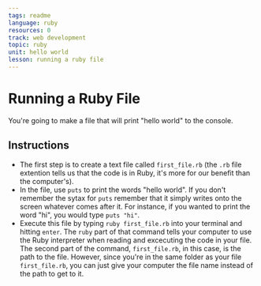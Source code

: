 ```yaml
---
tags: readme
language: ruby
resources: 0
track: web development
topic: ruby
unit: hello world
lesson: running a ruby file
---
```


# Running a Ruby File

You're going to make a file that will print "hello world" to the console. 

## Instructions
* The first step is to create a text file called `first_file.rb` (the `.rb` file extention tells us that the code is in Ruby, it's more for our benefit than the computer's).
* In the file, use `puts` to print the words "hello world". If you don't remember the sytax for `puts` remember that it simply writes onto the screen whatever comes after it. For instance, if you wanted to print the word "hi", you would type `puts "hi"`.
* Execute this file by typing `ruby first_file.rb` into your terminal and hitting `enter`. The `ruby` part of that command tells your computer to use the Ruby interpreter when reading and excecuting the code in your file. The second part of the command, `first_file.rb`, in this case, is the path to the file. However, since you're in the same folder as your file `first_file.rb`, you can just give your computer the file name instead of the path to get to it.

